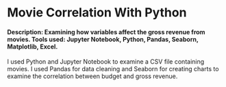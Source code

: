 # Movie Correlation With Python

#### Description: Examining how variables affect the gross revenue from movies. Tools used: Jupyter Notebook, Python, Pandas, Seaborn, Matplotlib, Excel.

I used Python and Jupyter Notebook to examine a CSV file containing movies. I used Pandas for data cleaning and Seaborn for creating charts to examine the correlation between budget and gross revenue.
